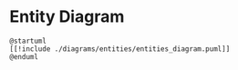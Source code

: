 # Entity Diagram


```plantuml
@startuml
[[!include ./diagrams/entities/entities_diagram.puml]]
@enduml
```